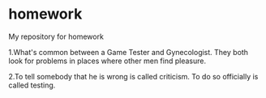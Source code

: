 # homework
My repository for homework


1.What's common between a Game Tester and Gynecologist.
They both look for problems in places where other men find pleasure.

2.To tell somebody that he is wrong is called criticism. To do so officially is called testing.